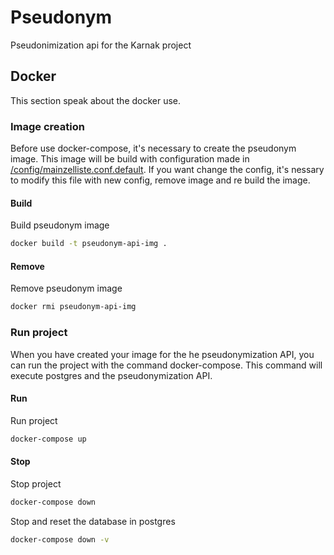 # Pseudonym
Pseudonimization api for the Karnak project

## Docker
This section speak about the docker use.

### Image creation
Before use docker-compose, it's necessary to create the pseudonym image. This image will be build with configuration made in [/config/mainzelliste.conf.default](./config/mainzelliste.conf.default). If you want change the config, it's nessary to modify this file with new config, remove image and re build the image. 

#### Build
Build pseudonym image
```sh
docker build -t pseudonym-api-img .
```

#### Remove
Remove pseudonym image
```sh
docker rmi pseudonym-api-img
```

### Run project
When you have created your  image for the he pseudonymization API, you can run the project with the command docker-compose. This command will execute postgres and the pseudonymization API.

#### Run
Run project
```sh
docker-compose up
```
#### Stop
Stop project
```sh
docker-compose down
```

Stop and reset the database in postgres
```sh
docker-compose down -v
```